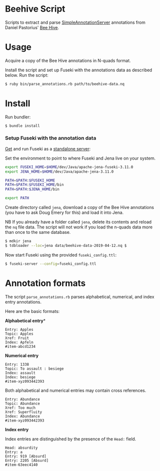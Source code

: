 # Beehive Script

Scripts to extract and parse [SimpleAnnotationServer][SAS] annotations from 
Daniel Pastorius' [Bee Hive](beehive).

[SAS]: https://github.com/glenrobson/SimpleAnnotationServer "SimpleAnnotationServer on Github"
[beehive]: http://dla.library.upenn.edu/dla/medren/pageturn.html?id=MEDREN_9924875473503681 "Bee Hive on Penn in Hand"


# Usage

Acquire a copy of the Bee Hive annotations in N-quads format.

Install the script and set up Fuseki with the annotations data as described
below. Run the script:

```bash
$ ruby bin/parse_annotations.rb path/to/beehive-data.nq
```

# Install

Run bundler:

```bash
$ bundle install
```

### Setup Fuseki with the annotation data

[Get](get-fuseki) and run Fuseki as a [standalone server](fuseki-standalone):

[get-fuseki]: https://jena.apache.org/documentation/fuseki2/#download-fuseki
[fuseki-standalone]: https://jena.apache.org/documentation/fuseki2/fuseki-run.html#fuseki-standalone-server

Set the environment to point to where Fuseki and Jena live on your system.

```bash
export FUSEKI_HOME=$HOME/dev/Java/apache-jena-fuseki-3.11.0
export JENA_HOME=$HOME/dev/Java/apache-jena-3.11.0

PATH=$PATH:$FUSEKI_HOME
PATH=$PATH:$FUSEKI_HOME/bin
PATH=$PATH:$JENA_HOME/bin

export PATH
```

Create directory called `jena`, download a copy of the Bee Hive annotations (you
have to ask Doug Emery for this) and load it into Jena.

NB If you already have a folder called `jena`, delete its contents and reload
the `nq` file data. The script will not work if you load the n-quads data more
than once to the same database.

```bash
$ mdkir jena
$ tdbloader --loc=jena data/beehive-data-2019-04-12.nq $
``` 

Now start Fuseki using the provided `fuseki_config.ttl`:

```bash
$ fuseki-server --config=fuseki_config.ttl
```

# Annotation formats

The script `parse_annotations.rb` parses alphabetical, numerical, and index
entry annotations.

Here are the basic formats:

**Alphabetical entry***

```text
Entry: Apples
Topic: Apples
Xref: Fruit
Index: Apfeln
#item-abcd1234
```

**Numerical entry**

```text
Entry: 1338
Topic: To assault : besiege
Index: assault
Index: besiege
#item-xyz093442393
```

Both alphabetical and numerical entries may contain cross references.

```text
Entry: Abundance
Topic: Abundance
Xref: Too much
Xref: Superfluity
Index: Abundance
#item-xyz093442393
```

**Index entry**

Index entries are distinguished by the presence of the `Head:` field.

```text
Head: absurdity
Entry: a
Entry: 919 [Absurd]
Entry: 2205 [Absurd]
#item-63eec4140
```
